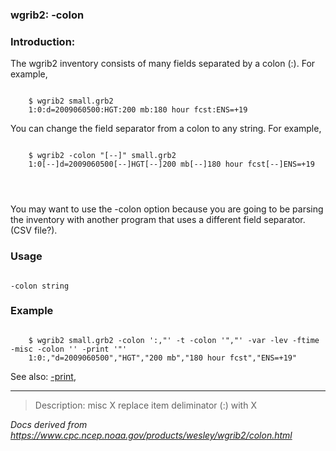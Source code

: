 
### wgrib2: -colon



### Introduction:



The wgrib2 inventory consists of many fields separated by a colon (:). For example,


```

    $ wgrib2 small.grb2
    1:0:d=2009060500:HGT:200 mb:180 hour fcst:ENS=+19

```


You can change the field separator from a colon to any string. For example,


```

    $ wgrib2 -colon "[--]" small.grb2
    1:0[--]d=2009060500[--]HGT[--]200 mb[--]180 hour fcst[--]ENS=+19




```

You may want to use the -colon option because
you are going to be parsing the inventory with another program that uses
a different field separator. (CSV file?).

### Usage




```

-colon string

```

### Example



```

    $ wgrib2 small.grb2 -colon ':,"' -t -colon '","' -var -lev -ftime -misc -colon '' -print '"'
    1:0:,"d=2009060500","HGT","200 mb","180 hour fcst","ENS=+19"

```


See also: 
[-print](./print.html),






----

>Description: misc  X      replace item deliminator (:) with X

_Docs derived from <https://www.cpc.ncep.noaa.gov/products/wesley/wgrib2/colon.html>_